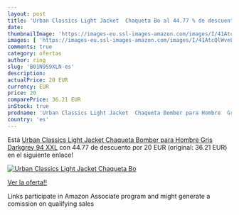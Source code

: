 ```yaml
---
layout: post
title: 'Urban Classics Light Jacket  Chaqueta Bo al 44.77 % de descuento'
date: 
thumbnailImage: 'https://images-eu.ssl-images-amazon.com/images/I/41AtcQlWveL._SL200_.jpg'
images: [ 'https://images-eu.ssl-images-amazon.com/images/I/41AtcQlWveL._SL200_.jpg' ]
comments: true
category: ofertas
author: ring
slug: 'B01N9S9XLN-es'
description:
actualPrice: 20 EUR
currency: EUR
price: 20
comparePrice: 36.21 EUR
inStock: true
prodname: 'Urban Classics Light Jacket  Chaqueta Bomber para Hombre  Gris  Darkgrey 94   XXL'
country: 'es'
---
```


Está [Urban Classics Light Jacket  Chaqueta Bomber para Hombre  Gris  Darkgrey 94   XXL](https://www.amazon.es/dp/B01N9S9XLN/?tag=tolees-21) con 44.77 de descuento por 20 EUR (original: 36.21 EUR) en el siguiente enlace!

[![Urban Classics Light Jacket  Chaqueta Bo](https://images-eu.ssl-images-amazon.com/images/I/41AtcQlWveL._SL200_.jpg)](https://www.amazon.es/dp/B01N9S9XLN/?tag=tolees-21)

[Ver la oferta!!](https://www.amazon.es/dp/B01N9S9XLN/?tag=tolees-21)

Links participate in Amazon Associate program and might generate a comission on qualifying sales


